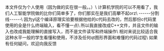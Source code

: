 本文件仅为个人使用（因为做的实在很一般。。）\\
计算机学院的可以不用看了，我们人工智能学院做的比你们简单多了，你们那实在是我们高攀不起orz\\
------分割线------\\
因为yl这个编译原理实验要根据他给的c代码去改的，然后那份c代码里使用的全是什么终端输入，看不懂一点\\
所以我直接改成C++文件，并且文件的输入也改成我能理解的直接写入，而不是文件读写和终端操作\\
相对来说比较适合我这种水平一般的学生看懂和使用，不涉及任何qt图形界面和难懂的代码过程\\
如果有任何疑问，欢迎向我反馈
